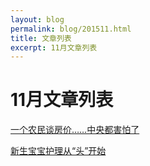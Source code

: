 ```yaml
---
layout: blog
permalink: blog/201511.html
title: 文章列表
excerpt: 11月文章列表
---
```


# 11月文章列表 #
[一个农民谈房价……中央都害怕了](/blog/20151007.html)

[新生宝宝护理从“头”开始](/blog/20151110.html)


